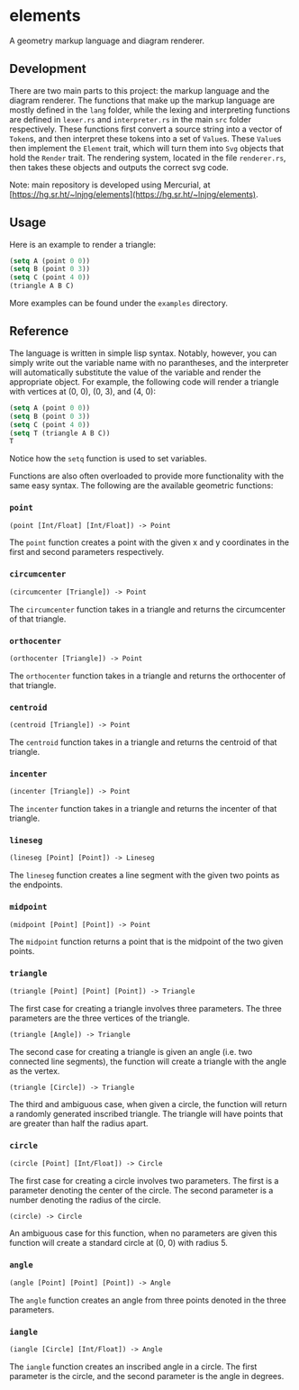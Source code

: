 # elements
A geometry markup language and diagram renderer.

## Development
There are two main parts to this project: the markup language and the diagram renderer. The functions that make up the markup
language are mostly defined in the `lang` folder, while the lexing and interpreting functions are defined in `lexer.rs` and
`interpreter.rs` in the main `src` folder respectively. These functions first convert a source string into a vector of `Token`s,
and then interpret these tokens into a set of `Value`s. These `Value`s then implement the `Element` trait, which will turn them
into `Svg` objects that hold the `Render` trait. The rendering system, located in the file `renderer.rs`, then takes these objects
and outputs the correct svg code.

Note: main repository is developed using Mercurial, at [https://hg.sr.ht/~lnjng/elements](https://hg.sr.ht/~lnjng/elements).

## Usage
Here is an example to render a triangle:
```lisp
(setq A (point 0 0))
(setq B (point 0 3))
(setq C (point 4 0))
(triangle A B C)
```

More examples can be found under the `examples` directory.

## Reference
The language is written in simple lisp syntax. Notably, however, you can simply write out the variable name with no parantheses,
and the interpreter will automatically substitute the value of the variable and render the appropriate object. For example, the
following code will render a triangle with vertices at (0, 0), (0, 3), and (4, 0):
```lisp
(setq A (point 0 0))
(setq B (point 0 3))
(setq C (point 4 0))
(setq T (triangle A B C))
T
```
Notice how the `setq` function is used to set variables.

Functions are also often overloaded to provide more functionality with the same easy syntax. The following are the available
geometric functions:

### `point`
```lisp
(point [Int/Float] [Int/Float]) -> Point
```

The `point` function creates a point with the given x and y coordinates in the first and second parameters respectively.

### `circumcenter`
```lisp
(circumcenter [Triangle]) -> Point
```

The `circumcenter` function takes in a triangle and returns the circumcenter of that triangle.

### `orthocenter`
```lisp
(orthocenter [Triangle]) -> Point
```

The `orthocenter` function takes in a triangle and returns the orthocenter of that triangle.

### `centroid`
```lisp
(centroid [Triangle]) -> Point
```

The `centroid` function takes in a triangle and returns the centroid of that triangle.

### `incenter`
```lisp
(incenter [Triangle]) -> Point
```

The `incenter` function takes in a triangle and returns the incenter of that triangle.

### `lineseg`
```lisp
(lineseg [Point] [Point]) -> Lineseg
```

The `lineseg` function creates a line segment with the given two points as the endpoints.

### `midpoint`
```lisp
(midpoint [Point] [Point]) -> Point
```

The `midpoint` function returns a point that is the midpoint of the two given points.

### `triangle`
```lisp
(triangle [Point] [Point] [Point]) -> Triangle
```

The first case for creating a triangle involves three parameters. The three parameters are the three vertices of the triangle.

```lisp
(triangle [Angle]) -> Triangle
```

The second case for creating a triangle is given an angle (i.e. two connected line segments), the function will create a triangle
with the angle as the vertex.

```lisp
(triangle [Circle]) -> Triangle
```

The third and ambiguous case, when given a circle, the function will return a randomly generated inscribed triangle. The triangle
will have points that are greater than half the radius apart.

### `circle`
```lisp
(circle [Point] [Int/Float]) -> Circle
```

The first case for creating a circle involves two parameters. The first is a parameter denoting the center of the circle. The second
parameter is a number denoting the radius of the circle.

```lisp
(circle) -> Circle
```

An ambiguous case for this function, when no parameters are given this function will create a standard circle at (0, 0) with radius 5.

### `angle`
```lisp
(angle [Point] [Point] [Point]) -> Angle
```

The `angle` function creates an angle from three points denoted in the three parameters.

### `iangle`
```lisp
(iangle [Circle] [Int/Float]) -> Angle
```

The `iangle` function creates an inscribed angle in a circle. The first parameter is the circle, and the second parameter is the
angle in degrees.
